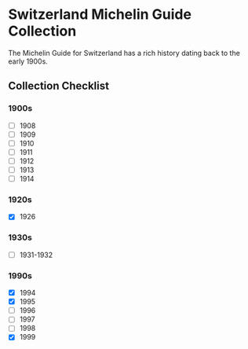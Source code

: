 # Switzerland Michelin Guide Collection

The Michelin Guide for Switzerland has a rich history dating back to the early 1900s.

## Collection Checklist

### 1900s

- [ ] 1908
- [ ] 1909
- [ ] 1910
- [ ] 1911
- [ ] 1912
- [ ] 1913
- [ ] 1914

### 1920s

- [x] 1926

### 1930s

- [ ] 1931-1932

### 1990s

- [x] 1994
- [x] 1995
- [ ] 1996
- [ ] 1997
- [ ] 1998
- [x] 1999
